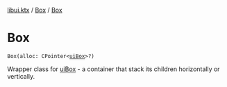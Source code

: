 [libui.ktx](../README.md) / [Box](README.md) / [Box](-box.md)

# Box

`Box(alloc: CPointer<`[`uiBox`](../../libui/ui-box.md)`>?)`

Wrapper class for [uiBox](../../libui/ui-box.md) - a container that stack its children horizontally or vertically.

